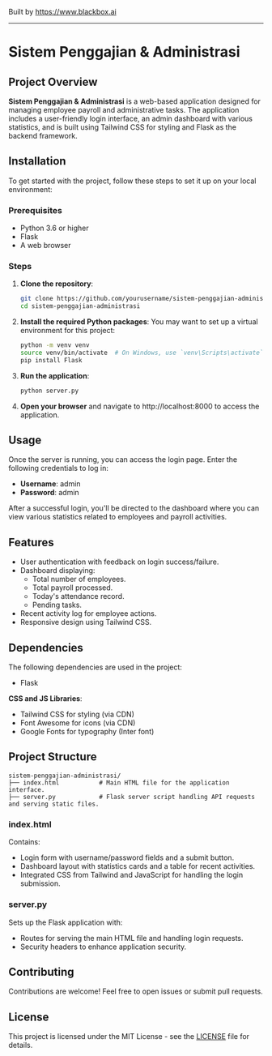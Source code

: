 
Built by https://www.blackbox.ai

---

# Sistem Penggajian & Administrasi

## Project Overview
**Sistem Penggajian & Administrasi** is a web-based application designed for managing employee payroll and administrative tasks. The application includes a user-friendly login interface, an admin dashboard with various statistics, and is built using Tailwind CSS for styling and Flask as the backend framework.

## Installation

To get started with the project, follow these steps to set it up on your local environment:

### Prerequisites
- Python 3.6 or higher
- Flask
- A web browser

### Steps
1. **Clone the repository**:
    ```bash
    git clone https://github.com/yourusername/sistem-penggajian-administrasi.git
    cd sistem-penggajian-administrasi
    ```

2. **Install the required Python packages**:
    You may want to set up a virtual environment for this project:
    ```bash
    python -m venv venv
    source venv/bin/activate  # On Windows, use `venv\Scripts\activate`
    pip install Flask
    ```

3. **Run the application**:
    ```bash
    python server.py
    ```

4. **Open your browser** and navigate to http://localhost:8000 to access the application.

## Usage

Once the server is running, you can access the login page. Enter the following credentials to log in:
- **Username**: admin
- **Password**: admin

After a successful login, you'll be directed to the dashboard where you can view various statistics related to employees and payroll activities.

## Features

- User authentication with feedback on login success/failure.
- Dashboard displaying:
  - Total number of employees.
  - Total payroll processed.
  - Today's attendance record.
  - Pending tasks.
- Recent activity log for employee actions.
- Responsive design using Tailwind CSS.

## Dependencies

The following dependencies are used in the project:

- Flask

**CSS and JS Libraries**:
- Tailwind CSS for styling (via CDN)
- Font Awesome for icons (via CDN)
- Google Fonts for typography (Inter font)

## Project Structure

```plaintext
sistem-penggajian-administrasi/
├── index.html           # Main HTML file for the application interface.
├── server.py            # Flask server script handling API requests and serving static files.
```

### index.html
Contains:
- Login form with username/password fields and a submit button.
- Dashboard layout with statistics cards and a table for recent activities.
- Integrated CSS from Tailwind and JavaScript for handling the login submission.

### server.py
Sets up the Flask application with:
- Routes for serving the main HTML file and handling login requests.
- Security headers to enhance application security.

## Contributing

Contributions are welcome! Feel free to open issues or submit pull requests.

## License

This project is licensed under the MIT License - see the [LICENSE](LICENSE) file for details.